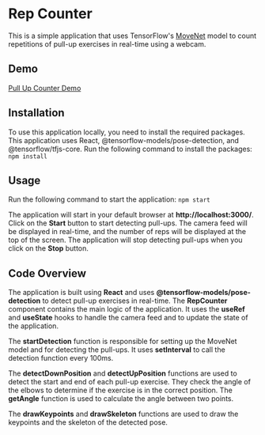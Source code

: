 # Rep Counter

This is a simple application that uses TensorFlow's [MoveNet](https://blog.tensorflow.org/2021/05/next-generation-pose-detection-with-movenet-and-tensorflowjs.html) model to count repetitions of pull-up exercises in real-time using a webcam.

## Demo
[Pull Up Counter Demo](https://belkius.com/repcounter)

## Installation
To use this application locally, you need to install the required packages. This application uses React, @tensorflow-models/pose-detection, and @tensorflow/tfjs-core. Run the following command to install the packages: `npm install`

## Usage
Run the following command to start the application: `npm start`

The application will start in your default browser at **http://localhost:3000/**. Click on the **Start** button to start detecting pull-ups. The camera feed will be displayed in real-time, and the number of reps will be displayed at the top of the screen. The application will stop detecting pull-ups when you click on the **Stop** button.

## Code Overview
The application is built using **React** and uses **@tensorflow-models/pose-detection** to detect pull-up exercises in real-time. The **RepCounter** component contains the main logic of the application. It uses the **useRef** and **useState** hooks to handle the camera feed and to update the state of the application.

The **startDetection** function is responsible for setting up the MoveNet model and for detecting the pull-ups. It uses **setInterval** to call the detection function every 100ms.

The **detectDownPosition** and **detectUpPosition** functions are used to detect the start and end of each pull-up exercise. They check the angle of the elbows to determine if the exercise is in the correct position. The **getAngle** function is used to calculate the angle between two points.

The **drawKeypoints** and **drawSkeleton** functions are used to draw the keypoints and the skeleton of the detected pose.
